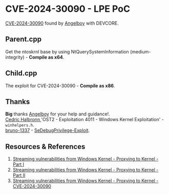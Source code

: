 # **CVE-2024-30090 - LPE PoC**
[CVE-2024-30090](https://msrc.microsoft.com/update-guide/vulnerability/CVE-2024-30090) found by [Angelboy](https://x.com/scwuaptx) with DEVCORE.

## **Parent.cpp** 
Get the ntoskrnl base by using NtQuerySystemInformation (medium-integrity) - **Compile as x64**.

## **Child.cpp**
The exploit for CVE-2024-30090 - **Compile as x86**.

## **Thanks**
**Big** thanks [Angelboy](https://x.com/scwuaptx) for your help and guidance!.  
[Cedric Halbronn ](https://x.com/saidelike) 'OST2 - Exploitation 4011 - Windows Kernel Exploitation' - `winhelpers.h`.  
[bruno-1337](https://github.com/bruno-1337) - [SeDebugPrivilege-Exploit](https://github.com/bruno-1337/SeDebugPrivilege-Exploit).

## **Resources & References**
1. [Streaming vulnerabilities from Windows Kernel - Proxying to Kernel - Part I](https://devco.re/blog/2024/08/23/streaming-vulnerabilities-from-windows-kernel-proxying-to-kernel-part1-en/)
2. [Streaming vulnerabilities from Windows Kernel - Proxying to Kernel - Part II](https://devco.re/blog/2024/10/05/streaming-vulnerabilities-from-windows-kernel-proxying-to-kernel-part2-en/)
3. [Streaming vulnerabilities from Windows Kernel - Proxying to Kernel - CVE-2024-30090](https://www.youtube.com/watch?v=m2TNVDgz7CI)